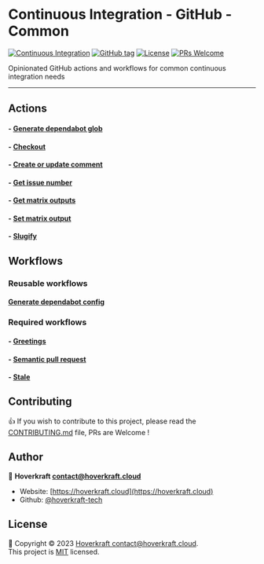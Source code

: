 # Continuous Integration - GitHub - Common

[![Continuous Integration](https://github.com/hoverkraft-tech/ci-github-common/actions/workflows/__main-ci.yml/badge.svg)](https://github.com/hoverkraft-tech/ci-github-common/actions/workflows/__main-ci.yml)
[![GitHub tag](https://img.shields.io/github/tag/hoverkraft-tech/ci-github-common?include_prereleases=&sort=semver&color=blue)](https://github.com/hoverkraft-tech/ci-github-common/releases/)
[![License](https://img.shields.io/badge/License-MIT-blue)](#license)
[![PRs Welcome](https://img.shields.io/badge/PRs-welcome-brightgreen.svg)](CONTRIBUTING.md)

Opinionated GitHub actions and workflows for common continuous integration needs

---

## Actions

#### - [Generate dependabot glob](actions/generate-dependabot-glob/README.md)

#### - [Checkout](actions/checkout/README.md)

#### - [Create or update comment](actions/create-or-update-comment/README.md)

#### - [Get issue number](actions/get-issue-number/README.md)

#### - [Get matrix outputs](actions/get-matrix-outputs/README.md)

#### - [Set matrix output](actions/set-matrix-output/README.md)

#### - [Slugify](actions/slugify/README.md)

## Workflows

### Reusable workflows

#### [Generate dependabot config](.github/workflows/generate-dependabot-config.md)

### Required workflows

#### - [Greetings](.github/workflows/greetings.md)

#### - [Semantic pull request](.github/workflows/semantic-pull-request.md)

#### - [Stale](.github/workflows/stale.md)

## Contributing

👍 If you wish to contribute to this project, please read the [CONTRIBUTING.md](CONTRIBUTING.md) file, PRs are Welcome !

## Author

🏢 **Hoverkraft <contact@hoverkraft.cloud>**

- Website: [https://hoverkraft.cloud](https://hoverkraft.cloud)
- Github: [@hoverkraft-tech](https://github.com/hoverkraft-tech)

## License

📝 Copyright © 2023 [Hoverkraft <contact@hoverkraft.cloud>](https://hoverkraft.cloud).<br />
This project is [MIT](LICENSE) licensed.
